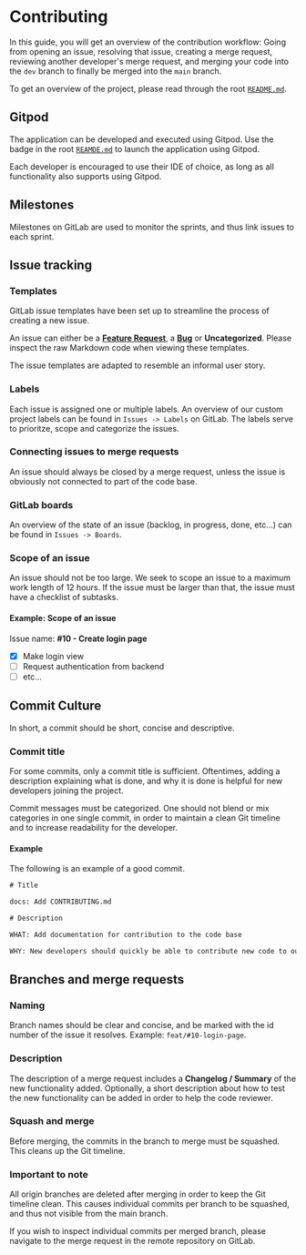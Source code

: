 # Contributing

In this guide, you will get an overview of the contribution workflow: Going from opening an issue, resolving that issue, creating a merge request, reviewing another developer's merge request, and merging your code into the `dev` branch to finally be merged into the `main` branch.

To get an overview of the project, please read through the root [`README.md`](README.md).

## Gitpod

The application can be developed and executed using Gitpod. Use the badge in the root [`REAMDE.md`](./README.md) to launch the application using Gitpod.

Each developer is encouraged to use their IDE of choice, as long as all functionality also supports using Gitpod.

## Milestones

Milestones on GitLab are used to monitor the sprints, and thus link issues to each sprint.

## Issue tracking

### Templates

GitLab issue templates have been set up to streamline the process of creating a new issue.

An issue can either be a [**Feature Request**](.gitlab/issue_templates/feature.md), a [**Bug**](.gitlab/issue_templates/bug.md) or **Uncategorized**. Please inspect the raw Markdown code when viewing these templates.

The issue templates are adapted to resemble an informal user story.

### Labels

Each issue is assigned one or multiple labels. An overview of our custom project labels can be found
in `Issues -> Labels` on GitLab. The labels serve to prioritze, scope and categorize the issues.

### Connecting issues to merge requests

An issue should always be closed by a merge request, unless the issue is obviously not connected to part of the code base.

### GitLab boards

An overview of the state of an issue (backlog, in progress, done, etc...) can be found in `Issues -> Boards`.

### Scope of an issue

An issue should not be too large. We seek to scope an issue to a maximum work length of 12 hours. If the issue must be larger than that, the issue must have a checklist of subtasks.

#### Example: Scope of an issue

Issue name: **#10 - Create login page**

- [x] Make login view
- [ ] Request authentication from backend
- [ ] etc...

## Commit Culture

In short, a commit should be short, concise and descriptive.

### Commit title

For some commits, only a commit title is sufficient. Oftentimes, adding a description explaining what is done, and why it is done is helpful for new developers joining the project.

Commit messages must be categorized. One should not blend or mix categories in one single commit, in order to maintain a clean Git timeline and to increase readability for the developer.

#### Example

The following is an example of a good commit.

```txt
# Title

docs: Add CONTRIBUTING.md

# Description

WHAT: Add documentation for contribution to the code base

WHY: New developers should quickly be able to contribute new code to our code base
```

## Branches and merge requests

### Naming

Branch names should be clear and concise, and be marked with the id number of the issue it resolves.
Example: `feat/#10-login-page`.

### Description

The description of a merge request includes a **Changelog / Summary** of the new functionality added. Optionally, a short description about how to test the new functionality can be added in order to help the code reviewer.

### Squash and merge

Before merging, the commits in the branch to merge must be squashed. This cleans up the Git timeline.

### Important to note

All origin branches are deleted after merging in order to keep the Git timeline clean. This causes individual commits per branch to be squashed, and thus not visible from the main branch.

If you wish to inspect individual commits per merged branch, please navigate to the merge request in the remote repository on GitLab.
